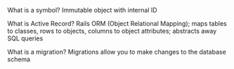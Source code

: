 What is a symbol?
Immutable object with internal ID

What is Active Record?
Rails ORM (Object Relational Mapping); maps tables to classes, rows to objects, columns to object attributes; abstracts away SQL queries

What is a migration?
Migrations allow you to make changes to the database schema

